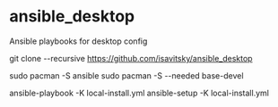 # ansible_desktop
Ansible playbooks for desktop config

git clone --recursive https://github.com/isavitsky/ansible_desktop

sudo pacman -S ansible
sudo pacman -S --needed base-devel

ansible-playbook -K local-install.yml
ansible-setup -K local-install.yml


